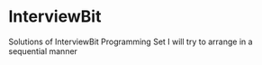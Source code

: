 # InterviewBit
Solutions of InterviewBit Programming Set
I will try to arrange in a sequential manner

